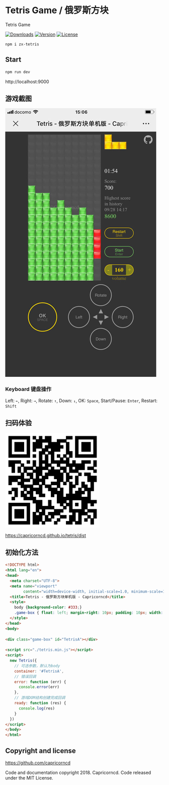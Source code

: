 # Tetris Game / 俄罗斯方块

Tetris Game

<p align="left">
   <a href="https://npmcharts.com/compare/zx-tetris?minimal=true"><img src="https://img.shields.io/npm/dm/zx-tetris.svg?sanitize=true" alt="Downloads"></a>
   <a href="https://www.npmjs.com/package/zx-tetris"><img src="https://img.shields.io/npm/v/zx-tetris.svg?sanitize=true" alt="Version"></a>
   <a href="https://www.npmjs.com/package/zx-tetris"><img src="https://img.shields.io/npm/l/zx-tetris.svg?sanitize=true" alt="License"></a>
 </p>
 
```shell script
npm i zx-tetris
```

## Start

```bash
npm run dev
```

http://localhost:9000

## 游戏截图

![Tetris 俄罗斯方块](./preview.jpg)

### Keyboard 键盘操作

Left: `←`, Right: `→`, Rotate: `↑`, Down: `↓`, OK: `Space`, Start/Pause: `Enter`, Restart: `Shift`

## 扫码体验

![Tetris 俄罗斯方块](./qrcode.png)

https://capricorncd.github.io/tetris/dist

## 初始化方法

```html
<!DOCTYPE html>
<html lang="en">
<head>
  <meta charset="UTF-8">
  <meta name="viewport"
        content="width=device-width, initial-scale=1.0, minimum-scale=1.0, maximum-scale=1.0, user-scalable=no">
  <title>Tetris - 俄罗斯方块单机版 - Capricorncd</title>
  <style>
    body {background-color: #333;}
    .game-box { float: left; margin-right: 10px; padding: 10px; width: 320px; height: 540px; border: 1px solid #999}
  </style>
</head>
<body>

<div class="game-box" id="TetrisA"></div>

<script src="./tetris.min.js"></script>
<script>
  new Tetris({
    // 可选参数，默认为body
    container: '#TetrisA',
    // 错误回调
    error: function (err) {
      console.error(err)
    },
    // 游戏DOM结构创建完成回调
    ready: function (res) {
      console.log(res)
    }
  })
</script>
</body>
</html>

```

## Copyright and license

https://github.com/capricorncd

Code and documentation copyright 2018. Capricorncd. Code released under the MIT License.
